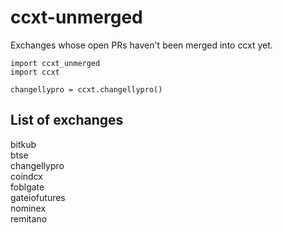 # ccxt-unmerged
Exchanges whose open PRs haven't been merged into ccxt yet.

```
import ccxt_unmerged
import ccxt

changellypro = ccxt.changellypro()
```

## List of exchanges
bitkub<br/>
btse<br/>
changellypro<br/>
coindcx<br/>
foblgate<br/>
gateiofutures<br/>
nominex<br/>
remitano<br/>
